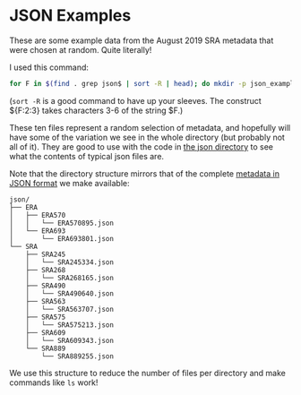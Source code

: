 # JSON Examples

These are some example data from the August 2019 SRA metadata that were chosen at random. Quite literally! 

I used this command:

```bash
for F in $(find . grep json$ | sort -R | head); do mkdir -p json_examples/json/${F:2:3}/${F:2:6}; cp $F json_examples/json/${F:2:3}/${F:2:6}; done
```

(`sort -R` is a good command to have up your sleeves. The construct ${F:2:3} takes characters 3-6 of the string $F.)

These ten files represent a random selection of metadata, and hopefully will have some of the variation we see in the whole directory (but probably not all of it). They are good to use with the code in [the json directory](../json) to see what the contents of typical json files are.

Note that the directory structure mirrors that of the complete [metadata in JSON format](https://edwards.sdsu.edu/data/sra/current.tar.gz) we make available:

```text
json/
├── ERA
│   ├── ERA570
│   │   └── ERA570895.json
│   └── ERA693
│       └── ERA693801.json
└── SRA
    ├── SRA245
    │   └── SRA245334.json
    ├── SRA268
    │   └── SRA268165.json
    ├── SRA490
    │   └── SRA490640.json
    ├── SRA563
    │   └── SRA563707.json
    ├── SRA575
    │   └── SRA575213.json
    ├── SRA609
    │   └── SRA609343.json
    └── SRA889
        └── SRA889255.json
```

We use this structure to reduce the number of files per directory and make commands like `ls` work!